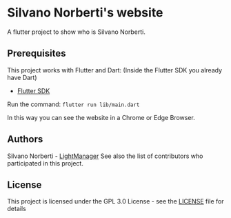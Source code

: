 # Silvano Norberti's website

A flutter project to show who is Silvano Norberti.

## Prerequisites

This project works with Flutter and Dart: (Inside the Flutter SDK you already have Dart)

- [Flutter SDK](https://flutter.dev/docs/get-started/install)

Run the command: 
` flutter run lib/main.dart `

In this way you can see the website in a Chrome or Edge Browser. 

## Authors

Silvano Norberti - [LightManager](https://github.com/Silvano14/LightManager)
See also the list of contributors who participated in this project.

## License
This project is licensed under the GPL 3.0 License - see the [LICENSE](https://github.com/Silvano14/Silvano-Norberti-Website/blob/master/README.md) file for details
